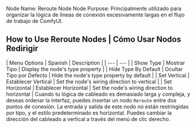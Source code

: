 Node Name: Reroute Node
Node Purpose: Principalmente utilizado para organizar la lógica de líneas de conexión excesivamente largas en el flujo de trabajo de ComfyUI.

## How to Use Reroute Nodes | Cómo Usar Nodos Redirigir
| Menu Options | Spanish | Description |
| --- | --- |
| Show Type | Mostrar Tipo | Display the node's type property |
| Hide Type By Default | Ocultar Tipo por Defecto | Hide the node's type property by default |
| Set Vertical | Establecer Vertical | Set the node's wiring direction to vertical |
| Set Horizontal | Establecer Horizontal | Set the node's wiring direction to horizontal |
Cuando tu lógica de cableado es demasiado larga y compleja, y deseas ordenar la interfaz, puedes insertar un nodo ```Reroute``` entre dos puntos de conexión. La entrada y salida de este nodo no están restringidas por tipo, y el estilo predeterminado es horizontal. Puedes cambiar la dirección del cableado a vertical a través del menú de clic derecho.
